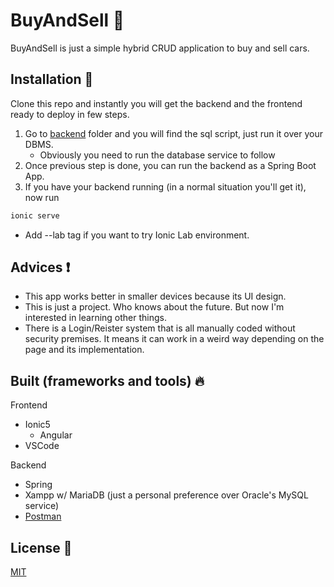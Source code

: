# BuyAndSell :car:

BuyAndSell is just a simple hybrid CRUD application to buy and sell cars.

## Installation :wrench:

Clone this repo and instantly you will get the backend and the frontend ready to deploy in few steps.

1. Go to [backend](https://github.com/Nxssie/buyAndSell/tree/master/backend) folder and you will find the sql script, just run it over your DBMS.
    * Obviously you need to run the database service to follow
2. Once previous step is done, you can run the backend as a Spring Boot App.
3. If you have your backend running (in a normal situation you'll get it), now run
```bash
ionic serve
```

* Add --lab tag if you want to try Ionic Lab environment.

## Advices :exclamation:

* This app works better in smaller devices because its UI design. <br>
* This is just a project. Who knows about the future. But now I'm interested in learning other things. <br>
* There is a Login/Reister system that is all manually coded without security premises. It means it can work in a weird way depending on the page and its implementation.

## Built (frameworks and tools) :fire:
Frontend 
* Ionic5
    * Angular
* VSCode

Backend
* Spring
* Xampp w/ MariaDB (just a personal preference over Oracle's MySQL service)
* [Postman](https://documenter.getpostman.com/view/13039694/TVRkaTWY)

## License :newspaper:
[MIT](https://choosealicense.com/licenses/mit/)